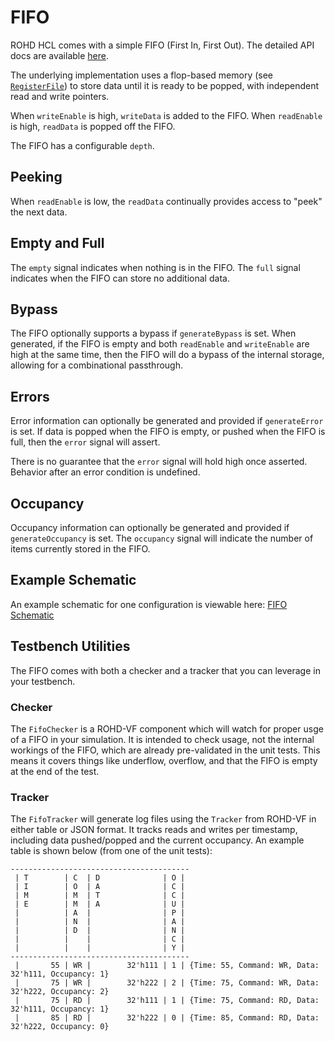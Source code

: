 # FIFO

ROHD HCL comes with a simple FIFO (First In, First Out).  The detailed API docs are available [here](https://intel.github.io/rohd-hcl/rohd_hcl/Fifo-class.html).

The underlying implementation uses a flop-based memory (see [`RegisterFile`](https://intel.github.io/rohd-hcl/rohd_hcl/RegisterFile-class.html)) to store data until it is ready to be popped, with independent read and write pointers.

When `writeEnable` is high, `writeData` is added to the FIFO.  When `readEnable` is high, `readData` is popped off the FIFO.

The FIFO has a configurable `depth`.

## Peeking

When `readEnable` is low, the `readData` continually provides access to "peek" the next data.

## Empty and Full

The `empty` signal indicates when nothing is in the FIFO.  The `full` signal indicates when the FIFO can store no additional data.

## Bypass

The FIFO optionally supports a bypass if `generateBypass` is set.  When generated, if the FIFO is empty and both `readEnable` and `writeEnable` are high at the same time, then the FIFO will do a bypass of the internal storage, allowing for a combinational passthrough.

## Errors

Error information can optionally be generated and provided if `generateError` is set.  If data is popped when the FIFO is empty, or pushed when the FIFO is full, then the `error` signal will assert.

There is no guarantee that the `error` signal will hold high once asserted.  Behavior after an error condition is undefined.

## Occupancy

Occupancy information can optionally be generated and provided if `generateOccupancy` is set.  The `occupancy` signal will indicate the number of items currently stored in the FIFO.

## Example Schematic

An example schematic for one configuration is viewable here: [FIFO Schematic](https://intel.github.io/rohd-hcl/Fifo.html)

## Testbench Utilities

The FIFO comes with both a checker and a tracker that you can leverage in your testbench.

### Checker

The `FifoChecker` is a ROHD-VF component which will watch for proper usge of a FIFO in your simulation. It is intended to check usage, not  the internal workings of the FIFO, which are already pre-validated in the unit tests.  This means it covers things like underflow, overflow, and that the FIFO is empty at the end of the test.

### Tracker

The `FifoTracker` will generate log files using the `Tracker` from ROHD-VF in either table or JSON format.  It tracks reads and writes per timestamp, including data pushed/popped and the current occupancy.  An example table is shown below (from one of the unit tests):

```text
----------------------------------------
 | T        | C  | D              | O | 
 | I        | O  | A              | C | 
 | M        | M  | T              | C | 
 | E        | M  | A              | U | 
 |          | A  |                | P | 
 |          | N  |                | A | 
 |          | D  |                | N | 
 |          |    |                | C | 
 |          |    |                | Y | 
----------------------------------------
 |       55 | WR |        32'h111 | 1 | {Time: 55, Command: WR, Data: 32'h111, Occupancy: 1}
 |       75 | WR |        32'h222 | 2 | {Time: 75, Command: WR, Data: 32'h222, Occupancy: 2}
 |       75 | RD |        32'h111 | 1 | {Time: 75, Command: RD, Data: 32'h111, Occupancy: 1}
 |       85 | RD |        32'h222 | 0 | {Time: 85, Command: RD, Data: 32'h222, Occupancy: 0}

```
